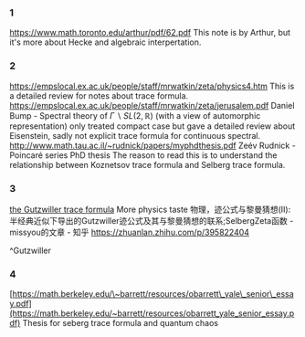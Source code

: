 
### 1
https://www.math.toronto.edu/arthur/pdf/62.pdf 
This note is by Arthur, but it's more about Hecke and algebraic interpertation.
### 2
https://empslocal.ex.ac.uk/people/staff/mrwatkin/zeta/physics4.htm
This is a detailed review for notes about trace formula.
	https://empslocal.ex.ac.uk/people/staff/mrwatkin/zeta/jerusalem.pdf
	Daniel Bump - Spectral theory of $\Gamma \backslash SL(2,\mathbb{R})$ 
		(with a view of automorphic representation) only treated compact case but gave a detailed review about Eisenstein, sadly not explicit trace formula for continuous spectral.
	http://www.math.tau.ac.il/~rudnick/papers/myphdthesis.pdf
	Zeév Rudnick - Poincaré series
		PhD thesis
		The reason to read this is to understand the relationship between Koznetsov trace formula and Selberg trace formula.

### 3 
[the Gutzwiller trace formula](https://empslocal.ex.ac.uk/people/staff/mrwatkin/zeta/gutzwillertraceformula.htm)
More physics taste
物理，迹公式与黎曼猜想(Ⅱ):半经典近似下导出的Gutzwiller迹公式及其与黎曼猜想的联系;SelbergZeta函数 - missyou的文章 - 知乎 https://zhuanlan.zhihu.com/p/395822404

^Gutzwiller

### 4
[https://math.berkeley.edu/\~barrett/resources/obarrett\_yale\_senior\_essay.pdf](https://math.berkeley.edu/~barrett/resources/obarrett_yale_senior_essay.pdf)
Thesis for seberg trace formula and quantum chaos